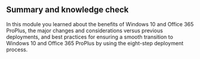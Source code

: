 ## Summary and knowledge check
In this module you learned about the benefits of Windows 10 and Office 365 ProPlus, the major changes and considerations versus previous deployments, and best practices for ensuring a smooth transition to Windows 10 and Office 365 ProPlus by using the eight-step deployment process.

